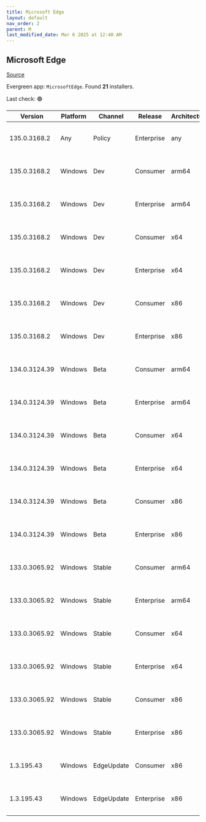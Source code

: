 ```yaml
---
title: Microsoft Edge
layout: default
nav_order: 2
parent: M
last_modified_date: Mar 6 2025 at 12:40 AM
---
```


## Microsoft Edge

[Source](https://www.microsoft.com/edge)

Evergreen app: `MicrosoftEdge`. Found **21** installers.

Last check: 🟢

| Version       | Platform | Channel    | Release    | Architecture | Hash                                                             | URI                                                                                                                                                                                                                                                                                                                      |
| ------------- | -------- | ---------- | ---------- | ------------ | ---------------------------------------------------------------- | ------------------------------------------------------------------------------------------------------------------------------------------------------------------------------------------------------------------------------------------------------------------------------------------------------------------------ |
| 135.0.3168.2  | Any      | Policy     | Enterprise | any          | 0F3A5A3C50905EBD99BD02C21CFD1F546BAC5E925361FF84BAFB73B5CD566EA3 | [https://msedge.sf.dl.delivery.mp.microsoft.com/filestreamingservice/files/57e3bc08-f6b4-452b-b1f4-b3e25c84519c/MicrosoftEdgePolicyTemplates.cab](https://msedge.sf.dl.delivery.mp.microsoft.com/filestreamingservice/files/57e3bc08-f6b4-452b-b1f4-b3e25c84519c/MicrosoftEdgePolicyTemplates.cab)                       |
| 135.0.3168.2  | Windows  | Dev        | Consumer   | arm64        | F702CAF4EED70955683907D49B250B453095440DE3D96FD5D84DC93CC1023400 | [https://msedge.sf.dl.delivery.mp.microsoft.com/filestreamingservice/files/6b067f79-31f1-4887-b8ba-b618d4d83881/MicrosoftEdgeDevEnterpriseARM64.msi](https://msedge.sf.dl.delivery.mp.microsoft.com/filestreamingservice/files/6b067f79-31f1-4887-b8ba-b618d4d83881/MicrosoftEdgeDevEnterpriseARM64.msi)                 |
| 135.0.3168.2  | Windows  | Dev        | Enterprise | arm64        | F702CAF4EED70955683907D49B250B453095440DE3D96FD5D84DC93CC1023400 | [https://msedge.sf.dl.delivery.mp.microsoft.com/filestreamingservice/files/6b067f79-31f1-4887-b8ba-b618d4d83881/MicrosoftEdgeDevEnterpriseARM64.msi](https://msedge.sf.dl.delivery.mp.microsoft.com/filestreamingservice/files/6b067f79-31f1-4887-b8ba-b618d4d83881/MicrosoftEdgeDevEnterpriseARM64.msi)                 |
| 135.0.3168.2  | Windows  | Dev        | Consumer   | x64          | 7A8403893CA8343CA01D94A98F3D6FFA40F205EE977FEAB49A577B8855D94006 | [https://msedge.sf.dl.delivery.mp.microsoft.com/filestreamingservice/files/0066a4be-28d9-46ca-90a3-fdcd2deca1fb/MicrosoftEdgeDevEnterpriseX64.msi](https://msedge.sf.dl.delivery.mp.microsoft.com/filestreamingservice/files/0066a4be-28d9-46ca-90a3-fdcd2deca1fb/MicrosoftEdgeDevEnterpriseX64.msi)                     |
| 135.0.3168.2  | Windows  | Dev        | Enterprise | x64          | 7A8403893CA8343CA01D94A98F3D6FFA40F205EE977FEAB49A577B8855D94006 | [https://msedge.sf.dl.delivery.mp.microsoft.com/filestreamingservice/files/0066a4be-28d9-46ca-90a3-fdcd2deca1fb/MicrosoftEdgeDevEnterpriseX64.msi](https://msedge.sf.dl.delivery.mp.microsoft.com/filestreamingservice/files/0066a4be-28d9-46ca-90a3-fdcd2deca1fb/MicrosoftEdgeDevEnterpriseX64.msi)                     |
| 135.0.3168.2  | Windows  | Dev        | Consumer   | x86          | E92F411DAEDBB0F9BB4BB31EFBB92C0E8818CDECF968820EE31109CD7B67D597 | [https://msedge.sf.dl.delivery.mp.microsoft.com/filestreamingservice/files/5a627e55-c92b-4cbb-9d3e-a006ccaa9026/MicrosoftEdgeDevEnterpriseX86.msi](https://msedge.sf.dl.delivery.mp.microsoft.com/filestreamingservice/files/5a627e55-c92b-4cbb-9d3e-a006ccaa9026/MicrosoftEdgeDevEnterpriseX86.msi)                     |
| 135.0.3168.2  | Windows  | Dev        | Enterprise | x86          | E92F411DAEDBB0F9BB4BB31EFBB92C0E8818CDECF968820EE31109CD7B67D597 | [https://msedge.sf.dl.delivery.mp.microsoft.com/filestreamingservice/files/5a627e55-c92b-4cbb-9d3e-a006ccaa9026/MicrosoftEdgeDevEnterpriseX86.msi](https://msedge.sf.dl.delivery.mp.microsoft.com/filestreamingservice/files/5a627e55-c92b-4cbb-9d3e-a006ccaa9026/MicrosoftEdgeDevEnterpriseX86.msi)                     |
| 134.0.3124.39 | Windows  | Beta       | Consumer   | arm64        | 05487AF911FAD3DFD8D8FF0D270111269832AF8022327D24B6D36CE99A4FF067 | [https://msedge.sf.dl.delivery.mp.microsoft.com/filestreamingservice/files/ff8ccf3e-df0a-4fb6-8d6c-a165822a9cf0/MicrosoftEdgeBetaEnterpriseARM64.msi](https://msedge.sf.dl.delivery.mp.microsoft.com/filestreamingservice/files/ff8ccf3e-df0a-4fb6-8d6c-a165822a9cf0/MicrosoftEdgeBetaEnterpriseARM64.msi)               |
| 134.0.3124.39 | Windows  | Beta       | Enterprise | arm64        | 05487AF911FAD3DFD8D8FF0D270111269832AF8022327D24B6D36CE99A4FF067 | [https://msedge.sf.dl.delivery.mp.microsoft.com/filestreamingservice/files/ff8ccf3e-df0a-4fb6-8d6c-a165822a9cf0/MicrosoftEdgeBetaEnterpriseARM64.msi](https://msedge.sf.dl.delivery.mp.microsoft.com/filestreamingservice/files/ff8ccf3e-df0a-4fb6-8d6c-a165822a9cf0/MicrosoftEdgeBetaEnterpriseARM64.msi)               |
| 134.0.3124.39 | Windows  | Beta       | Consumer   | x64          | 09DC0D987AF114EB950E39722688AD412463FF3592D380B492126C36BFF821F6 | [https://msedge.sf.dl.delivery.mp.microsoft.com/filestreamingservice/files/5ede6cd3-5402-4a2f-81a7-20fd0f3ca560/MicrosoftEdgeBetaEnterpriseX64.msi](https://msedge.sf.dl.delivery.mp.microsoft.com/filestreamingservice/files/5ede6cd3-5402-4a2f-81a7-20fd0f3ca560/MicrosoftEdgeBetaEnterpriseX64.msi)                   |
| 134.0.3124.39 | Windows  | Beta       | Enterprise | x64          | 09DC0D987AF114EB950E39722688AD412463FF3592D380B492126C36BFF821F6 | [https://msedge.sf.dl.delivery.mp.microsoft.com/filestreamingservice/files/5ede6cd3-5402-4a2f-81a7-20fd0f3ca560/MicrosoftEdgeBetaEnterpriseX64.msi](https://msedge.sf.dl.delivery.mp.microsoft.com/filestreamingservice/files/5ede6cd3-5402-4a2f-81a7-20fd0f3ca560/MicrosoftEdgeBetaEnterpriseX64.msi)                   |
| 134.0.3124.39 | Windows  | Beta       | Consumer   | x86          | FE6791916248E2B213A41A125895D0C96A0E84A280CAC8966FF6B719EF8357C9 | [https://msedge.sf.dl.delivery.mp.microsoft.com/filestreamingservice/files/2d610232-42fc-4484-b554-3fe24a32f174/MicrosoftEdgeBetaEnterpriseX86.msi](https://msedge.sf.dl.delivery.mp.microsoft.com/filestreamingservice/files/2d610232-42fc-4484-b554-3fe24a32f174/MicrosoftEdgeBetaEnterpriseX86.msi)                   |
| 134.0.3124.39 | Windows  | Beta       | Enterprise | x86          | FE6791916248E2B213A41A125895D0C96A0E84A280CAC8966FF6B719EF8357C9 | [https://msedge.sf.dl.delivery.mp.microsoft.com/filestreamingservice/files/2d610232-42fc-4484-b554-3fe24a32f174/MicrosoftEdgeBetaEnterpriseX86.msi](https://msedge.sf.dl.delivery.mp.microsoft.com/filestreamingservice/files/2d610232-42fc-4484-b554-3fe24a32f174/MicrosoftEdgeBetaEnterpriseX86.msi)                   |
| 133.0.3065.92 | Windows  | Stable     | Consumer   | arm64        | 8288B20F0400B35C0843E7DE57BC02671763FE19502954A9448608825EEBED6C | [https://msedge.sf.dl.delivery.mp.microsoft.com/filestreamingservice/files/1b23aa7c-46b4-4a00-9978-1351327761d1/MicrosoftEdgeEnterpriseARM64.msi](https://msedge.sf.dl.delivery.mp.microsoft.com/filestreamingservice/files/1b23aa7c-46b4-4a00-9978-1351327761d1/MicrosoftEdgeEnterpriseARM64.msi)                       |
| 133.0.3065.92 | Windows  | Stable     | Enterprise | arm64        | 8288B20F0400B35C0843E7DE57BC02671763FE19502954A9448608825EEBED6C | [https://msedge.sf.dl.delivery.mp.microsoft.com/filestreamingservice/files/1b23aa7c-46b4-4a00-9978-1351327761d1/MicrosoftEdgeEnterpriseARM64.msi](https://msedge.sf.dl.delivery.mp.microsoft.com/filestreamingservice/files/1b23aa7c-46b4-4a00-9978-1351327761d1/MicrosoftEdgeEnterpriseARM64.msi)                       |
| 133.0.3065.92 | Windows  | Stable     | Consumer   | x64          | 7FDE6C2C4AE09AB4080717E46351DA5EB30E5DBE27C1FE4956FB0A3992CAB5B3 | [https://msedge.sf.dl.delivery.mp.microsoft.com/filestreamingservice/files/d06f2e4e-4417-417f-8809-f61da107473c/MicrosoftEdgeEnterpriseX64.msi](https://msedge.sf.dl.delivery.mp.microsoft.com/filestreamingservice/files/d06f2e4e-4417-417f-8809-f61da107473c/MicrosoftEdgeEnterpriseX64.msi)                           |
| 133.0.3065.92 | Windows  | Stable     | Enterprise | x64          | 7FDE6C2C4AE09AB4080717E46351DA5EB30E5DBE27C1FE4956FB0A3992CAB5B3 | [https://msedge.sf.dl.delivery.mp.microsoft.com/filestreamingservice/files/d06f2e4e-4417-417f-8809-f61da107473c/MicrosoftEdgeEnterpriseX64.msi](https://msedge.sf.dl.delivery.mp.microsoft.com/filestreamingservice/files/d06f2e4e-4417-417f-8809-f61da107473c/MicrosoftEdgeEnterpriseX64.msi)                           |
| 133.0.3065.92 | Windows  | Stable     | Consumer   | x86          | 64287DC4851AD7C4CE1A1D49A199DE8A9D3E4929DA4E501F7C1C9D37D231AAB2 | [https://msedge.sf.dl.delivery.mp.microsoft.com/filestreamingservice/files/30cc66e1-aa76-4e59-8148-443259bd7aec/MicrosoftEdgeEnterpriseX86.msi](https://msedge.sf.dl.delivery.mp.microsoft.com/filestreamingservice/files/30cc66e1-aa76-4e59-8148-443259bd7aec/MicrosoftEdgeEnterpriseX86.msi)                           |
| 133.0.3065.92 | Windows  | Stable     | Enterprise | x86          | 64287DC4851AD7C4CE1A1D49A199DE8A9D3E4929DA4E501F7C1C9D37D231AAB2 | [https://msedge.sf.dl.delivery.mp.microsoft.com/filestreamingservice/files/30cc66e1-aa76-4e59-8148-443259bd7aec/MicrosoftEdgeEnterpriseX86.msi](https://msedge.sf.dl.delivery.mp.microsoft.com/filestreamingservice/files/30cc66e1-aa76-4e59-8148-443259bd7aec/MicrosoftEdgeEnterpriseX86.msi)                           |
| 1.3.195.43    | Windows  | EdgeUpdate | Consumer   | x86          | DAC76CE6445BAEAE894875C114C76F95507539CB32A581F152B6F4ED4FF43819 | [https://msedge.sf.dl.delivery.mp.microsoft.com/filestreamingservice/files/ff8e6bca-29e7-4bac-a944-15bc3997888f/MicrosoftEdgeUpdateSetup_X86_1.3.195.43.exe](https://msedge.sf.dl.delivery.mp.microsoft.com/filestreamingservice/files/ff8e6bca-29e7-4bac-a944-15bc3997888f/MicrosoftEdgeUpdateSetup_X86_1.3.195.43.exe) |
| 1.3.195.43    | Windows  | EdgeUpdate | Enterprise | x86          | DAC76CE6445BAEAE894875C114C76F95507539CB32A581F152B6F4ED4FF43819 | [https://msedge.sf.dl.delivery.mp.microsoft.com/filestreamingservice/files/ff8e6bca-29e7-4bac-a944-15bc3997888f/MicrosoftEdgeUpdateSetup_X86_1.3.195.43.exe](https://msedge.sf.dl.delivery.mp.microsoft.com/filestreamingservice/files/ff8e6bca-29e7-4bac-a944-15bc3997888f/MicrosoftEdgeUpdateSetup_X86_1.3.195.43.exe) |

